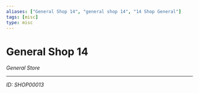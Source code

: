 ```yaml
---
aliases: ["General Shop 14", "general shop 14", "14 Shop General"]
tags: [misc]
type: misc
---
```


# General Shop 14

*General Store*

---
*ID: SHOP00013*